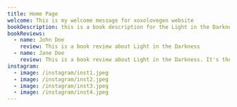 ```yaml
---
title: Home Page
welcome: This is my welcome message for xoxolovegen website
bookDescription: this is a book description for the Light in the Darkness book
bookReviews:
  - name: John Doe
    review: This is a book review about Light in the Darkness
  - name: Jane Doe
    review: This is a book review about Light in the Darkness. It's the second review
instagram:
  - image: /instagram/inst1.jpeg
  - image: /instagram/inst2.jpeg
  - image: /instagram/inst3.jpeg
  - image: /instagram/inst4.jpeg
---
```

